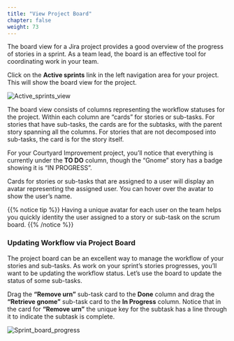 ```yaml
---
title: "View Project Board"
chapter: false
weight: 73
---
```


The board view for a Jira project provides a good overview of the progress of stories in a sprint.  As a team lead, the board is an effective tool for coordinating work in your team.

Click on the **Active sprints** link in the left navigation area for your project.  This will show the board view for the project.

![Active_sprints_view](/images/70_Workflow/Active_sprints_view.png)

The board view consists of columns representing the workflow statuses for the project.  Within each column are “cards” for stories or sub-tasks.  For stories that have sub-tasks, the cards are for the subtasks, with the parent story spanning all the columns.  For stories that are not decomposed into sub-tasks, the card is for the story itself.

For your Courtyard Improvement project, you’ll notice that everything is currently under the **TO DO** column, though the “Gnome” story has a badge showing it is “IN PROGRESS”.

Cards for stories or sub-tasks that are assigned to a user will display an avatar representing the assigned user.  You can hover over the avatar to show the user’s name.

{{% notice tip %}}
Having a unique avatar for each user on the team helps you quickly identity the user assigned to a story or sub-task on the scrum board.
{{% /notice %}}  

### Updating Workflow via Project Board

The project board can be an excellent way to manage the workflow of your stories and sub-tasks.  As work on your sprint’s stories progresses, you’ll want to be updating the workflow status.  Let’s use the board to update the status of some sub-tasks.

Drag the **“Remove urn”** sub-task card to the **Done** column and drag the **“Retrieve gnome”** sub-task card to the **In Progress** column.  Notice that in the card for **“Remove urn”** the unique key for the subtask has a line through it to indicate the subtask is complete.

![Sprint_board_progress](/images/70_Workflow/Sprint_board_progress.png)
